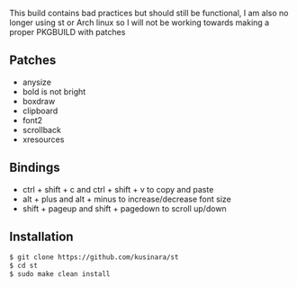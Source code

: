 This build contains bad practices but should still be functional, I am also no longer using st or Arch linux so I will not be working towards making a proper PKGBUILD with patches

## Patches
- anysize
- bold is not bright
- boxdraw
- clipboard
- font2
- scrollback
- xresources

## Bindings
- ctrl + shift + c and ctrl + shift + v to copy and paste
- alt + plus and alt + minus to increase/decrease font size
- shift + pageup and shift + pagedown to scroll up/down

## Installation
```bash
$ git clone https://github.com/kusinara/st
$ cd st
$ sudo make clean install
```
